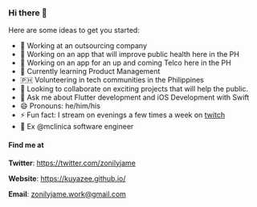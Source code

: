 ### Hi there 👋

Here are some ideas to get you started:

- 🔭 Working at an outsourcing company
- 🏥 Working on an app that will improve public health here in the PH
- 📶 Working on an app for an up and coming Telco here in the PH
- 🌱 Currently learning Product Management
- 🇵🇭 Volunteering in tech communities in the Philippines
- 👯 Looking to collaborate on exciting projects that will help the public.
- 💬 Ask me about Flutter development and iOS Development with Swift
- 😄 Pronouns: he/him/his
- ⚡ Fun fact: I stream on evenings a few times a week on [twitch](https://twitch.tv/tempuratempest/)
- 💼 Ex @mclinica software engineer

#### Find me at 

**Twitter**: https://twitter.com/zonilyjame

**Website**: https://kuyazee.github.io/

**Email**: zonilyjame.work@gmail.com
